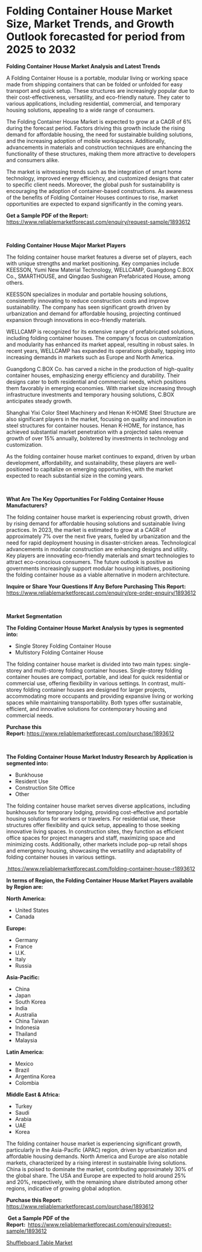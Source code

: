 <p><h1>Folding Container House Market Size, Market Trends, and Growth Outlook forecasted for period from 2025 to 2032</h1></p><p><strong>Folding Container House Market Analysis and Latest Trends</strong></p>
<p><p>A Folding Container House is a portable, modular living or working space made from shipping containers that can be folded or unfolded for easy transport and quick setup. These structures are increasingly popular due to their cost-effectiveness, versatility, and eco-friendly nature. They cater to various applications, including residential, commercial, and temporary housing solutions, appealing to a wide range of consumers.</p><p>The Folding Container House Market is expected to grow at a CAGR of 6% during the forecast period. Factors driving this growth include the rising demand for affordable housing, the need for sustainable building solutions, and the increasing adoption of mobile workspaces. Additionally, advancements in materials and construction techniques are enhancing the functionality of these structures, making them more attractive to developers and consumers alike.</p><p>The market is witnessing trends such as the integration of smart home technology, improved energy efficiency, and customized designs that cater to specific client needs. Moreover, the global push for sustainability is encouraging the adoption of container-based constructions. As awareness of the benefits of Folding Container Houses continues to rise, market opportunities are expected to expand significantly in the coming years.</p></p>
<p><strong>Get a Sample PDF of the Report:&nbsp;</strong> <a href="https://www.reliablemarketforecast.com/enquiry/request-sample/1893612?utm_campaign=1108&utm_medium=2&utm_source=Github&utm_content=ia&utm_term=09022025&utm_id=folding-container-house">https://www.reliablemarketforecast.com/enquiry/request-sample/1893612</a></p>
<p>&nbsp;</p>
<p><strong>Folding Container House Major Market Players</strong></p>
<p><p>The folding container house market features a diverse set of players, each with unique strengths and market positioning. Key companies include KEESSON, Yumi New Material Technology, WELLCAMP, Guangdong C.BOX Co., SMARTHOUSE, and Qingdao Sushigean Prefabricated House, among others. </p><p>KEESSON specializes in modular and portable housing solutions, consistently innovating to reduce construction costs and improve sustainability. The company has seen significant growth driven by urbanization and demand for affordable housing, projecting continued expansion through innovations in eco-friendly materials.</p><p>WELLCAMP is recognized for its extensive range of prefabricated solutions, including folding container houses. The company's focus on customization and modularity has enhanced its market appeal, resulting in robust sales. In recent years, WELLCAMP has expanded its operations globally, tapping into increasing demands in markets such as Europe and North America.</p><p>Guangdong C.BOX Co. has carved a niche in the production of high-quality container houses, emphasizing energy efficiency and durability. Their designs cater to both residential and commercial needs, which positions them favorably in emerging economies. With market size increasing through infrastructure investments and temporary housing solutions, C.BOX anticipates steady growth.</p><p>Shanghai Yixi Color Steel Machinery and Henan K-HOME Steel Structure are also significant players in the market, focusing on quality and innovation in steel structures for container houses. Henan K-HOME, for instance, has achieved substantial market penetration with a projected sales revenue growth of over 15% annually, bolstered by investments in technology and customization.</p><p>As the folding container house market continues to expand, driven by urban development, affordability, and sustainability, these players are well-positioned to capitalize on emerging opportunities, with the market expected to reach substantial size in the coming years.</p></p>
<p>&nbsp;</p>
<p><strong>What Are The Key Opportunities For Folding Container House Manufacturers?</strong></p>
<p><p>The folding container house market is experiencing robust growth, driven by rising demand for affordable housing solutions and sustainable living practices. In 2023, the market is estimated to grow at a CAGR of approximately 7% over the next five years, fueled by urbanization and the need for rapid deployment housing in disaster-stricken areas. Technological advancements in modular construction are enhancing designs and utility. Key players are innovating eco-friendly materials and smart technologies to attract eco-conscious consumers. The future outlook is positive as governments increasingly support modular housing initiatives, positioning the folding container house as a viable alternative in modern architecture.</p></p>
<p><strong>Inquire or Share Your Questions If Any Before Purchasing This Report:</strong> <a href="https://www.reliablemarketforecast.com/enquiry/pre-order-enquiry/1893612?utm_campaign=1108&utm_medium=2&utm_source=Github&utm_content=ia&utm_term=09022025&utm_id=folding-container-house">https://www.reliablemarketforecast.com/enquiry/pre-order-enquiry/1893612</a></p>
<p>&nbsp;</p>
<p><strong>Market Segmentation</strong></p>
<p><strong>The Folding Container House Market Analysis by types is segmented into:</strong></p>
<p><ul><li>Single Storey Folding Container House</li><li>Multistory Folding Container House</li></ul></p>
<p><p>The folding container house market is divided into two main types: single-storey and multi-storey folding container houses. Single-storey folding container houses are compact, portable, and ideal for quick residential or commercial use, offering flexibility in various settings. In contrast, multi-storey folding container houses are designed for larger projects, accommodating more occupants and providing expansive living or working spaces while maintaining transportability. Both types offer sustainable, efficient, and innovative solutions for contemporary housing and commercial needs.</p></p>
<p><strong>Purchase this Report:&nbsp;</strong><a href="https://www.reliablemarketforecast.com/purchase/1893612?utm_campaign=1108&utm_medium=2&utm_source=Github&utm_content=ia&utm_term=09022025&utm_id=folding-container-house">https://www.reliablemarketforecast.com/purchase/1893612</a></p>
<p>&nbsp;</p>
<p><strong>The Folding Container House Market Industry Research by Application is segmented into:</strong></p>
<p><ul><li>Bunkhouse</li><li>Resident Use</li><li>Construction Site Office</li><li>Other</li></ul></p>
<p><p>The folding container house market serves diverse applications, including bunkhouses for temporary lodging, providing cost-effective and portable housing solutions for workers or travelers. For residential use, these structures offer flexibility and quick setup, appealing to those seeking innovative living spaces. In construction sites, they function as efficient office spaces for project managers and staff, maximizing space and minimizing costs. Additionally, other markets include pop-up retail shops and emergency housing, showcasing the versatility and adaptability of folding container houses in various settings.</p></p>
<p><a href="https://www.reliablemarketforecast.com/folding-container-house-r1893612?utm_campaign=1108&utm_medium=2&utm_source=Github&utm_content=ia&utm_term=09022025&utm_id=folding-container-house">&nbsp;https://www.reliablemarketforecast.com/folding-container-house-r1893612</a></p>
<p><strong>In terms of Region, the Folding Container House Market Players available by Region are:</strong></p>
<p>
    <p> <strong> North America: </strong>
        <ul>
            <li>United States</li>
            <li>Canada</li>
        </ul>
        </p> 
    <p> <strong> Europe: </strong>
        <ul>
            <li>Germany</li>
            <li>France</li>
            <li>U.K.</li>
            <li>Italy</li>
            <li>Russia</li>
        </ul>
        </p> 
    <p> <strong> Asia-Pacific: </strong>
        <ul>
            <li>China</li>
            <li>Japan</li>
            <li>South Korea</li>
            <li>India</li>
            <li>Australia</li>
            <li>China Taiwan</li>
            <li>Indonesia</li>
            <li>Thailand</li>
            <li>Malaysia</li>
        </ul>
        </p> 
    <p> <strong> Latin America: </strong>
        <ul>
            <li>Mexico</li>
            <li>Brazil</li>
            <li>Argentina Korea</li>
            <li>Colombia</li>
        </ul>
        </p> 
    <p> <strong> Middle East & Africa: </strong>
        <ul>
            <li>Turkey</li>
            <li>Saudi</li>
            <li>Arabia</li>
            <li>UAE</li>
            <li>Korea</li>
        </ul>
    </p>
    </p>
<p><p>The folding container house market is experiencing significant growth, particularly in the Asia-Pacific (APAC) region, driven by urbanization and affordable housing demands. North America and Europe are also notable markets, characterized by a rising interest in sustainable living solutions. China is poised to dominate the market, contributing approximately 30% of the global share. The USA and Europe are expected to hold around 25% and 20%, respectively, with the remaining share distributed among other regions, indicative of growing global adoption.</p></p>
<p><strong>Purchase this Report: </strong><a href="https://www.reliablemarketforecast.com/purchase/1893612?utm_campaign=1108&utm_medium=2&utm_source=Github&utm_content=ia&utm_term=09022025&utm_id=folding-container-house">https://www.reliablemarketforecast.com/purchase/1893612</a></p>
<p>&nbsp;<strong>Get a Sample PDF of the Report:&nbsp;&nbsp;</strong><a href="https://www.reliablemarketforecast.com/enquiry/request-sample/1893612?utm_campaign=1108&utm_medium=2&utm_source=Github&utm_content=ia&utm_term=09022025&utm_id=folding-container-house">https://www.reliablemarketforecast.com/enquiry/request-sample/1893612</a></p>
<p><strong></strong></p>
<p><p><a href="https://github.com/CliffMedina6/Market-Research-Report-List-7/blob/main/shuffleboard-table-market.md?utm_campaign=1108&utm_medium=2&utm_source=Github&utm_content=ia&utm_term=09022025&utm_id=folding-container-house">Shuffleboard Table Market</a></p></p>